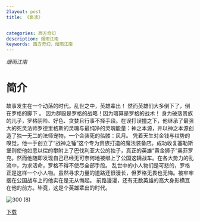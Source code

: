 ```yaml
---
2layout: post
title: 《亵渎》


categories: 西方奇幻
description: 烟雨江南
keywords: 西方奇幻，烟雨江南
---
```


*烟雨江南*

# 简介

故事发生在一个动荡的时代。乱世之中，英雄辈出！ 然而英雄们大多倒下了，倒在罗格的脚下  。
因为群殴是罗格的战略！因为暗算是罗格的战术！ 身为破落贵族的儿子，罗格阴险、好色、贪婪且行事不择手段。在误打误撞之下，他继承了最强大的死灵法师罗德里格斯的灵魂与最纯净的灵魂能量：神之本源，并以神之本源创造了独一无二的法师宠物，一个会装死的骷髅：风月。
凭着天生对金钱与权势的嗅觉，他一手创立了“战神之锤”这个专为贵族打造的魔法装备店。成功收复塞勒斯堡则使他如愿以偿的攀附上了巴伐利亚大公的独子，真正的英雄“黄金狮子”奥菲罗克。然而他随即发现自己已经无可奈何地被绑上了公国这辆战车。在各大势力的乱流中，为求活命，罗格不得不使尽全部手段。
乱世中的小人物们是可悲的，罗格正是这样一个小人物。虽然寻求力量的道路还很漫长，但罗格无畏也无悔。被牢牢捆在公国战车上的他实在是无从悔起。
前路漫漫，还有无数英雄的高大身影横亘在他的前方。毕竟，这是个英雄辈出的时代。

![300 (8)](http://tvax2.sinaimg.cn/large/008dGP0Fgy1gtyir6ed95j304605kweh.jpg)

[下载](https://link.jscdn.cn/1drv/aHR0cHM6Ly8xZHJ2Lm1zL3QvcyFBaGU2R2dNWmVFb2poUUVHUmtqZm1IcTZKeW9YP2U9Q1QxcXk0.txt)

